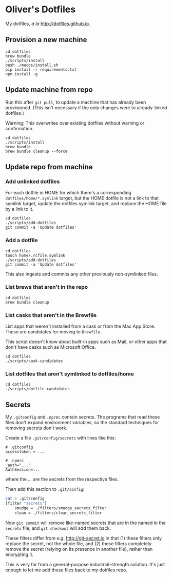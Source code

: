 # Oliver's Dotfiles

My dotfiles, _a la_ <http://dotfiles.github.io>.

## Provision a new machine

```shell
cd dotfiles
brew bundle
./scripts/install
bash ./macos/install.sh
pip install -r requirements.txt
npm install -g 
```

## Update machine from repo

Run this after `git pull`, to update a machine that has already been provisioned. (This isn't necessary if the only changes were to already-linked dotfiles.)

Warning: This overwrites over existing dotfiles without warning or confirmation.

```shell
cd dotfiles
./scripts/install
brew bundle
brew bundle cleanup --force
```

## Update repo from machine

### Add unlinked dotfiles

For each dotfile in HOME for which there's a corresponding `dotfiles/home/*.symlink` target, but the HOME dotfile is not a
link to that symlink target, update the dotfiles symlink target, and replace the HOME file
by a link to it.

```shell
cd dotfiles
./scripts/add-dotfiles
git commit -a 'Update dotfiles'
```

### Add a dotfile

```shell
cd dotfiles
touch home/.rcfile.symlink
./scripts/add-dotfiles
git commit -a 'Update dotfiles'
```

This also ingests and commits any other previously non-symlinked files.

### List brews that aren't in the repo

```shell
cd dotfiles
brew bundle cleanup
```

### List casks that aren't in the Brewfile

List apps that weren't installed from a cask or from the Mac App Store.
These are candidates for moving to `Brewfile`.

This script doesn't know about built-in apps such as Mail, or other apps
that don't have casks such as Microsoft Office.

```shell
cd dotfiles
./scripts/cask-candidates
```

### List dotfiles that aren't symlinked to dotfiles/home

```shell
cd dotfiles
./scripts/dotfile-candidates
```

## Secrets

My `.gitconfig` and `.nprmc` contain secrets. The programs that read these files don't expand environment variables, so the standard techniques for removing secrets don't work.

Create a file `.git/config/secrets` with lines like this:

    # .gitconfig
    accesstoken = ...

    # .npmrc
    _auth="..."
    AuthSession=...

where the ... are the secrets from the respective files.

Then add this section to `.git/config`:

```bash
cat > .git/config
[filter "secrets"]
    smudge = ./filters/smudge_secrets_filter
    clean = ./filters/clean_secrets_filter
```

Now `git commit` will remove like-named secrets that are in the named in the `secrets` file, and `git checkout` will add them back.

These filters differ from e.g. <http://git-secret.io> in that (1) these filters only replace the secret, not the whole file, and (2) these filters completely remove the secret (relying on its presence in another file), rather than encrypting it.

This is very far from a general-purpose industrial-strength solution. It's just enough to let me add these files back to my dotfiles repo.
